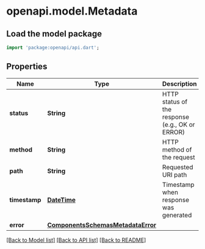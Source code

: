 # openapi.model.Metadata

## Load the model package
```dart
import 'package:openapi/api.dart';
```

## Properties
Name | Type | Description | Notes
------------ | ------------- | ------------- | -------------
**status** | **String** | HTTP status of the response (e.g., OK or ERROR) | [optional] 
**method** | **String** | HTTP method of the request | [optional] 
**path** | **String** | Requested URI path | [optional] 
**timestamp** | [**DateTime**](DateTime.md) | Timestamp when response was generated | [optional] 
**error** | [**ComponentsSchemasMetadataError**](ComponentsSchemasMetadataError.md) |  | [optional] 

[[Back to Model list]](../README.md#documentation-for-models) [[Back to API list]](../README.md#documentation-for-api-endpoints) [[Back to README]](../README.md)


